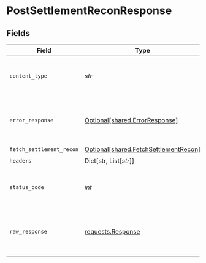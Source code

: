 # PostSettlementReconResponse


## Fields

| Field                                                                                 | Type                                                                                  | Required                                                                              | Description                                                                           |
| ------------------------------------------------------------------------------------- | ------------------------------------------------------------------------------------- | ------------------------------------------------------------------------------------- | ------------------------------------------------------------------------------------- |
| `content_type`                                                                        | *str*                                                                                 | :heavy_check_mark:                                                                    | HTTP response content type for this operation                                         |
| `error_response`                                                                      | [Optional[shared.ErrorResponse]](../../models/shared/errorresponse.md)                | :heavy_minus_sign:                                                                    | Any bad or invalid request will lead to following error object                        |
| `fetch_settlement_recon`                                                              | [Optional[shared.FetchSettlementRecon]](../../models/shared/fetchsettlementrecon.md)  | :heavy_minus_sign:                                                                    | OK                                                                                    |
| `headers`                                                                             | Dict[str, List[*str*]]                                                                | :heavy_check_mark:                                                                    | N/A                                                                                   |
| `status_code`                                                                         | *int*                                                                                 | :heavy_check_mark:                                                                    | HTTP response status code for this operation                                          |
| `raw_response`                                                                        | [requests.Response](https://requests.readthedocs.io/en/latest/api/#requests.Response) | :heavy_check_mark:                                                                    | Raw HTTP response; suitable for custom response parsing                               |
